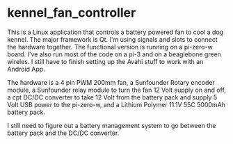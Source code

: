 # kennel_fan_controller
This is a Linux application that controls a battery powered fan to cool a dog kennel.
The major framework is Qt. I'm using signals and slots to connect the hardware together.
The functional version is running on a pi-zero-w board.  I've also run most of the code on a pi-3 and on a beaglebone green wireles.
I still have to finish setting up the Avahi stuff to work with an Android App.

The hardware is a 4 pin PWM 200mm fan, a Sunfounder Rotary encoder module, a Sunfounder relay module to turn the fan 12 Volt supply on and off, a cpt DC/DC converter to take 12 Volt from the battery pack and supply 5 Volt USB power to the pi-zero-w, and a Lithium Polymer 11.1V 55C 5000mAh battery pack.

I still need to figure out a battery management system to go between the battery pack and the DC/DC converter.

